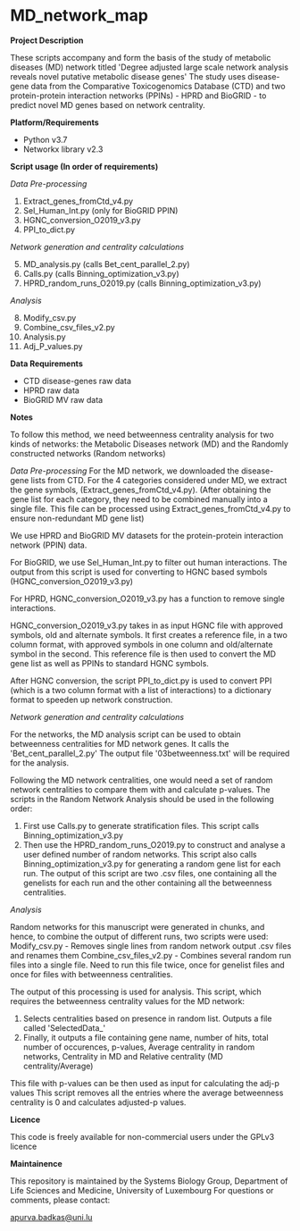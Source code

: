 # MD_network_map
**Project Description**

These scripts accompany and form the basis of the study of metabolic diseases (MD) network 
titled 'Degree adjusted large scale network analysis reveals novel putative metabolic disease genes'
The study uses disease-gene data from the Comparative Toxicogenomics Database (CTD)
and two protein-protein interaction networks (PPINs) - HPRD and BioGRID - to predict novel 
MD genes based on network centrality. 


**Platform/Requirements**

* Python v3.7
* Networkx library v2.3


**Script usage (In order of requirements)**

*Data Pre-processing*
1. Extract_genes_fromCtd_v4.py
2. Sel_Human_Int.py (only for BioGRID PPIN)
3. HGNC_conversion_O2019_v3.py
4. PPI_to_dict.py

*Network generation and centrality calculations*

5. MD_analysis.py (calls Bet_cent_parallel_2.py)
6. Calls.py (calls Binning_optimization_v3.py)
7. HPRD_random_runs_O2019.py (calls Binning_optimization_v3.py)

*Analysis* 

8. Modify_csv.py
9. Combine_csv_files_v2.py
10. Analysis.py
11. Adj_P_values.py


**Data Requirements**

 * CTD disease-genes raw data 
 * HPRD raw data 
 * BioGRID MV raw data

**Notes**

To follow this method, we need betweenness centrality analysis for two kinds 
of networks: the Metabolic Diseases network (MD) and the Randomly constructed 
networks (Random networks)

*Data Pre-processing*
For the MD network, we downloaded the disease-gene lists from CTD.
For the 4 categories considered under MD, we extract the gene symbols, 
(Extract_genes_fromCtd_v4.py). (After obtaining the gene list for each category,
they need to be combined manually into a single file. This file can be 
processed using Extract_genes_fromCtd_v4.py to ensure non-redundant MD gene list)

We use HPRD and BioGRID MV datasets for the protein-protein interaction network
(PPIN) data.

For BioGRID, we use Sel_Human_Int.py to filter out human interactions. The output
from this script is used for converting to HGNC based symbols (HGNC_conversion_O2019_v3.py)

For HPRD, HGNC_conversion_O2019_v3.py has a function to remove single interactions.

HGNC_conversion_O2019_v3.py takes in as input HGNC file with approved symbols, old and alternate 
symbols. It first creates a reference file, in a two column format, with approved symbols in one column
and old/alternate symbol in the second.
This reference file is then used to convert the MD gene list as well as PPINs to standard HGNC symbols.

After HGNC conversion, the script PPI_to_dict.py is used to convert PPI (which is a two column format 
with a list of interactions) to a dictionary format to speeden up network construction. 

*Network generation and centrality calculations*

For the networks, the MD analysis script can be used to obtain betweenness centralities for MD network
genes. It calls the 'Bet_cent_parallel_2.py' The output file '03betweenness.txt' will be required for the analysis.

Following the MD network centralities, one would need a set of random network centralities to compare them
with and calculate p-values.
The scripts in the Random Network Analysis should be used in the following order:
1. First use Calls.py to generate stratification files. This script calls Binning_optimization_v3.py
2. Then use the HPRD_random_runs_O2019.py to construct and analyse a user defined number of random networks.
This script also calls Binning_optimization_v3.py for generating a random gene list for each run.
The output of this script are two .csv files, one containing all the genelists for each run and the other 
containing all the betweenness centralities. 

*Analysis*

Random networks for this manuscript were generated in chunks, and hence, to combine 
the output of different runs, two scripts were used:
Modify_csv.py - Removes single lines from random network output .csv files and renames them
Combine_csv_files_v2.py - Combines several random run files into a single file.
Need to run this file twice, once for genelist files and once for files with betweenness 
centralities. 
 
The output of this processing is used for analysis.
 This script, which requires the betweenness centrality values for the MD network:
1. Selects centralities based on presence in random list. Outputs a file 
called 'SelectedData_'
2. Finally, it outputs a file containing gene name, number of hits, total number
of occurences, p-values, Average centrality in random networks, Centrality in MD
and Relative centrality (MD centrality/Average)

This file with p-values can be then used as input for calculating the adj-p values
This script removes all the entries where the average betweenness centrality is
0 and calculates adjusted-p values.  

**Licence**

This code is freely available for non-commercial users under the GPLv3 licence


**Maintainence**

This repository is maintained by the Systems Biology Group, Department of Life Sciences and Medicine, University of Luxembourg
For questions or comments, please contact:

apurva.badkas@uni.lu
